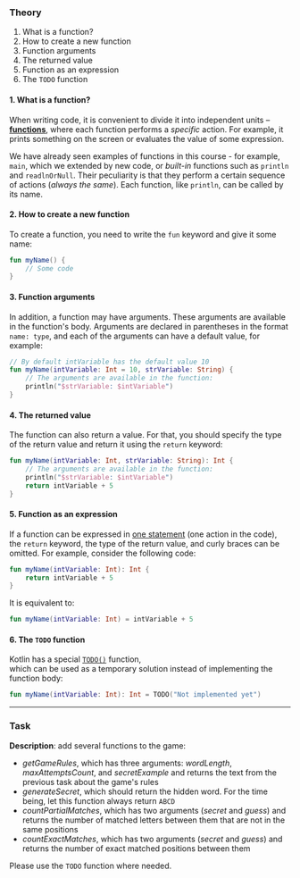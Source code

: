 ### Theory

1. What is a function?
2.  How to create a new function
3.  Function arguments
4.  The returned value
5.  Function as an expression
6.  The `TODO` function

#### 1. What is a function?

When writing code, it is convenient to divide it into independent units – 
[**functions**](https://kotlinlang.org/docs/functions.html), where each function performs a _specific_ action. 
For example, it prints something on the screen or evaluates the value of some expression.

We have already seen examples of functions in this course - for example, `main`, 
which we extended by new code, or _built-in_ functions such as `println` and `readlnOrNull`. 
Their peculiarity is that they perform a certain sequence of actions (_always the same_).
Each function, like `println`, can be called by its name.

#### 2. How to create a new function 

To create a function, you need to write the `fun` keyword and give it some name:
```kotlin
fun myName() {
    // Some code
}
```

#### 3. Function arguments

In addition, a function may have arguments. 
These arguments are available in the function's body. 
Arguments are declared in parentheses in the format `name: type`, 
and each of the arguments can have a default value, for example:
```kotlin
// By default intVariable has the default value 10
fun myName(intVariable: Int = 10, strVariable: String) {
    // The arguments are available in the function:
    println("$strVariable: $intVariable")
}
```

#### 4. The returned value

The function can also return a value.
For that, you should specify the type of the return value 
and return it using the `return` keyword:

```kotlin
fun myName(intVariable: Int, strVariable: String): Int {
    // The arguments are available in the function:
    println("$strVariable: $intVariable")
    return intVariable + 5
}
```

#### 5. Function as an expression

If a function can be expressed in [one statement](https://kotlinlang.org/docs/idioms.html#single-expression-functions) (one action in the code), 
the `return` keyword, the type of the return value, and curly braces can be omitted. For example, consider the following code: 
```kotlin
fun myName(intVariable: Int): Int {
    return intVariable + 5
}
```
It is equivalent to:
```kotlin
fun myName(intVariable: Int) = intVariable + 5
```

#### 6. The `TODO` function

Kotlin has a special [`TODO()`](https://kotlinlang.org/api/latest/jvm/stdlib/kotlin/-t-o-d-o.html) function,  
which can be used as a temporary solution instead of implementing the function body:
```kotlin
fun myName(intVariable: Int): Int = TODO("Not implemented yet")
```

___

### Task

**Description**: add several functions to the game:

- _getGameRules_, which has three arguments: _wordLength_, _maxAttemptsCount_, and _secretExample_ and returns 
the text from the previous task about the game's rules
- _generateSecret_, which should return the hidden word. For the time being, let this function always return  `ABCD`
- _countPartialMatches_, which has two arguments (_secret_ and _guess_)
and returns the number of matched letters between them that are not in the same positions
- _countExactMatches_, which has two arguments (_secret_ and _guess_)
and returns the number of exact matched positions between them

Please use the `TODO` function where needed.
